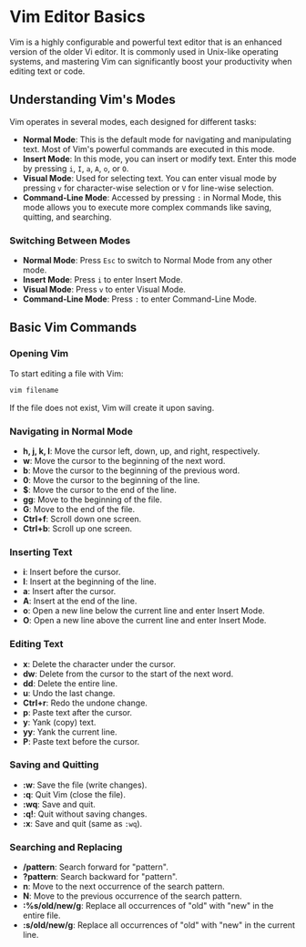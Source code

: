# Vim Editor Basics

Vim is a highly configurable and powerful text editor that is an enhanced version of the older Vi editor. It is commonly used in Unix-like operating systems, and mastering Vim can significantly boost your productivity when editing text or code.

## Understanding Vim's Modes

Vim operates in several modes, each designed for different tasks:

- **Normal Mode**: This is the default mode for navigating and manipulating text. Most of Vim's powerful commands are executed in this mode.
- **Insert Mode**: In this mode, you can insert or modify text. Enter this mode by pressing `i`, `I`, `a`, `A`, `o`, or `O`.
- **Visual Mode**: Used for selecting text. You can enter visual mode by pressing `v` for character-wise selection or `V` for line-wise selection.
- **Command-Line Mode**: Accessed by pressing `:` in Normal Mode, this mode allows you to execute more complex commands like saving, quitting, and searching.

### Switching Between Modes

- **Normal Mode**: Press `Esc` to switch to Normal Mode from any other mode.
- **Insert Mode**: Press `i` to enter Insert Mode.
- **Visual Mode**: Press `v` to enter Visual Mode.
- **Command-Line Mode**: Press `:` to enter Command-Line Mode.

## Basic Vim Commands

### Opening Vim

To start editing a file with Vim:

```bash
vim filename
```

If the file does not exist, Vim will create it upon saving.

### Navigating in Normal Mode

- **h, j, k, l**: Move the cursor left, down, up, and right, respectively.
- **w**: Move the cursor to the beginning of the next word.
- **b**: Move the cursor to the beginning of the previous word.
- **0**: Move the cursor to the beginning of the line.
- **$**: Move the cursor to the end of the line.
- **gg**: Move to the beginning of the file.
- **G**: Move to the end of the file.
- **Ctrl+f**: Scroll down one screen.
- **Ctrl+b**: Scroll up one screen.

### Inserting Text

- **i**: Insert before the cursor.
- **I**: Insert at the beginning of the line.
- **a**: Insert after the cursor.
- **A**: Insert at the end of the line.
- **o**: Open a new line below the current line and enter Insert Mode.
- **O**: Open a new line above the current line and enter Insert Mode.
### Editing Text

- **x**: Delete the character under the cursor.
- **dw**: Delete from the cursor to the start of the next word.
- **dd**: Delete the entire line.
- **u**: Undo the last change.
- **Ctrl+r**: Redo the undone change.
- **p**: Paste text after the cursor.
- **y**: Yank (copy) text.
- **yy**: Yank the current line.
- **P**: Paste text before the cursor.

### Saving and Quitting

- **:w**: Save the file (write changes).
- **:q**: Quit Vim (close the file).
- **:wq**: Save and quit.
- **:q!**: Quit without saving changes.
- **:x**: Save and quit (same as `:wq`).

### Searching and Replacing

- **/pattern**: Search forward for "pattern".
- **?pattern**: Search backward for "pattern".
- **n**: Move to the next occurrence of the search pattern.
- **N**: Move to the previous occurrence of the search pattern.
- **:%s/old/new/g**: Replace all occurrences of "old" with "new" in the entire file.
- **:s/old/new/g**: Replace all occurrences of "old" with "new" in the current line.
